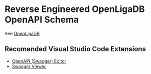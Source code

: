 # Reverse Engineered OpenLigaDB OpenAPI Schema

See [OpenLigaDB](https://www.openligadb.de/)

## Recomended Visual Studio Code Extensions
- [OpenAPI (Swagger) Editor](https://marketplace.visualstudio.com/items?itemName=42Crunch.vscode-openapi)
- [Swagger Viewer](https://marketplace.visualstudio.com/items?itemName=Arjun.swagger-viewer)